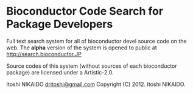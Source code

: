 # Bioconductor Code Search for Package Developers
Full text search system for all of bioconductor devel source code on the web.
The **alpha** version of the system is opened to public at
http://search.bioconductor.JP

Source codes of this system (without sources of each bioconductor package) are 
licensed under a Artistic-2.0.

Itoshi NIKAIDO <dritoshi@gmail.com>
Copyright (C) 2012. Itoshi NIKAIDO.
